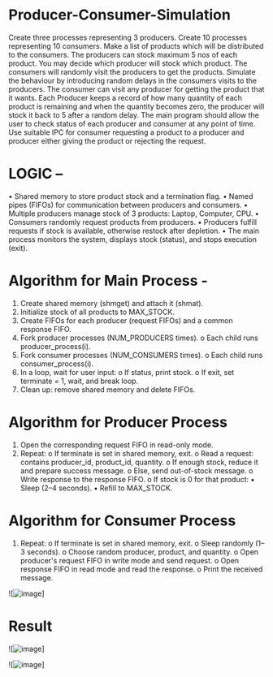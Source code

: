# Producer-Consumer-Simulation
Create three processes representing 3 producers. Create 10 processes representing 10 consumers. 
Make a list of products which will be distributed to the consumers. The producers can stock maximum 
5 nos of each product. You may decide which producer will stock which product. The consumers will 
randomly visit the producers to get the products. Simulate the behaviour by introducing random 
delays in the consumers visits to the producers. The consumer can visit any producer for getting the 
product that it wants. Each Producer keeps a record of how many quantity of each product is 
remaining and when the quantity becomes zero, the producer will stock it back to 5 after a random 
delay. The main program should allow the user to check status of each producer and consumer at any 
point of time. Use suitable IPC for consumer requesting a product to a producer and producer either 
giving the product or rejecting the request. 
# LOGIC –  
• Shared memory to store product stock and a termination flag. 
• Named pipes (FIFOs) for communication between producers and consumers. 
• Multiple producers manage stock of 3 products: Laptop, Computer, CPU. 
• Consumers randomly request products from producers. 
• Producers fulfill requests if stock is available, otherwise restock after depletion. 
• The main process monitors the system, displays stock (status), and stops execution (exit). 
# Algorithm for Main Process - 
1. Create shared memory (shmget) and attach it (shmat). 
2. Initialize stock of all products to MAX_STOCK. 
3. Create FIFOs for each producer (request FIFOs) and a common response FIFO. 
4. Fork producer processes (NUM_PRODUCERS times). 
o Each child runs producer_process(i). 
5. Fork consumer processes (NUM_CONSUMERS times). 
o Each child runs consumer_process(i). 
6. In a loop, wait for user input: 
o If status, print stock. 
o If exit, set terminate = 1, wait, and break loop. 
7. Clean up: remove shared memory and delete FIFOs. 
# Algorithm for Producer Process 
1. Open the corresponding request FIFO in read-only mode. 
2. Repeat: 
o If terminate is set in shared memory, exit. 
o Read a request: contains producer_id, product_id, quantity. 
o If enough stock, reduce it and prepare success message. 
o Else, send out-of-stock message. 
o Write response to the response FIFO. 
o If stock is 0 for that product: 
▪ Sleep (2–4 seconds). 
▪ Refill to MAX_STOCK. 
# Algorithm for Consumer Process 
1. Repeat: 
o If terminate is set in shared memory, exit. 
o Sleep randomly (1–3 seconds). 
o Choose random producer, product, and quantity. 
o Open producer's request FIFO in write mode and send request. 
o Open response FIFO in read mode and read the response. 
o Print the received message. 

![![image](https://github.com/user-attachments/assets/dbaa7e14-a33e-4edd-a2e9-d3f21c5b6cc5)]
# Result
![![image](https://github.com/user-attachments/assets/98dbc1e7-2284-4fcb-bbc5-b3cd0ed70b75)]

![![image](https://github.com/user-attachments/assets/f9d9c1e6-2a23-43b6-b1db-c8eccb025ef0)]




